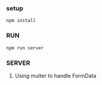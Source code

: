 ### setup
```
npm install
```

### RUN
```
npm run server
```

### SERVER
1.  Using multer to handle FormData